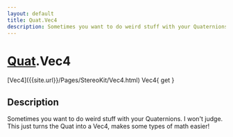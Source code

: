 ```yaml
---
layout: default
title: Quat.Vec4
description: Sometimes you want to do weird stuff with your Quaternions. I won't judge. This just turns the Quat into a Vec4, makes some types of math easier!
---
```

# [Quat]({{site.url}}/Pages/StereoKit/Quat.html).Vec4

<div class='signature' markdown='1'>
[Vec4]({{site.url}}/Pages/StereoKit/Vec4.html) Vec4{ get }
</div>

## Description
Sometimes you want to do weird stuff with your
Quaternions. I won't judge. This just turns the Quat into a Vec4,
makes some types of math easier!

